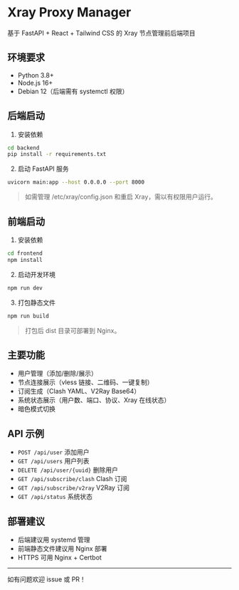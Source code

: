 # Xray Proxy Manager

基于 FastAPI + React + Tailwind CSS 的 Xray 节点管理前后端项目

## 环境要求
- Python 3.8+
- Node.js 16+
- Debian 12（后端需有 systemctl 权限）

## 后端启动

1. 安装依赖
```bash
cd backend
pip install -r requirements.txt
```

2. 启动 FastAPI 服务
```bash
uvicorn main:app --host 0.0.0.0 --port 8000
```

> 如需管理 /etc/xray/config.json 和重启 Xray，需以有权限用户运行。

## 前端启动

1. 安装依赖
```bash
cd frontend
npm install
```

2. 启动开发环境
```bash
npm run dev
```

3. 打包静态文件
```bash
npm run build
```

> 打包后 dist 目录可部署到 Nginx。

## 主要功能
- 用户管理（添加/删除/展示）
- 节点连接展示（vless 链接、二维码、一键复制）
- 订阅生成（Clash YAML、V2Ray Base64）
- 系统状态展示（用户数、端口、协议、Xray 在线状态）
- 暗色模式切换

## API 示例
- `POST /api/user` 添加用户
- `GET /api/users` 用户列表
- `DELETE /api/user/{uuid}` 删除用户
- `GET /api/subscribe/clash` Clash 订阅
- `GET /api/subscribe/v2ray` V2Ray 订阅
- `GET /api/status` 系统状态

## 部署建议
- 后端建议用 systemd 管理
- 前端静态文件建议用 Nginx 部署
- HTTPS 可用 Nginx + Certbot

---
如有问题欢迎 issue 或 PR！
